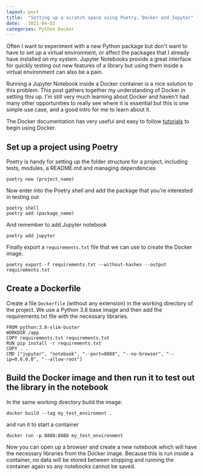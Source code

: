 ```yaml
---
layout: post
title:  "Setting up a scratch space using Poetry, Docker and Jupyter"
date:   2021-04-02
categories: Python Docker 
---
```


Often I want to experiment with a new Python package but don't want to have to set up a virtual environment, or affect the packages that I already have installed on my system. Jupyter Notebooks provide a great interface for quickly testing out new features of a library but using them inside a virtual environment can also be a pain. 

Running a Jupyter Notebook inside a Docker container is a nice solution to this problem. This post gathers together my understanding of Docker in setting this up. I'm still very much learning about Docker and haven't had many other opportunities to really see where it is essential but this is one simple use case, and a good intro for me to learn about it.

The Docker documentation has very useful and easy to follow [tutorials](https://docs.docker.com/get-started/) to begin using Docker. 

## Set up a project using Poetry
Poetry is handy for setting up the folder structure for a project, including tests, modules, a README.md and managing dependencies
```
poetry new (project_name)
```

Now enter into the Poetry shell and add the package that you're interested in testing out

```
poetry shell
poetry add (package_name)
```

And remember to add Jupyter notebook
```
poetry add jupyter
```

Finally export a `requirements.txt` file that we can use to create the Docker image.
```
poetry export -f requirements.txt --without-hashes --output requirements.txt
```

## Create a Dockerfile
Create a file `Dockerfile` (without any extension) in the working directory of the project. We use a Python 3.8 base image and then add the requirements.txt file with the necessary libraries.

```
FROM python:3.8-slim-buster
WORKDIR /app
COPY requirements.txt requirements.txt
RUN pip install -r requirements.txt
COPY . .
CMD ["jupyter", "notebook", "--port=8888", "--no-browser", "--ip=0.0.0.0", "--allow-root"]
```

## Build the Docker image and then run it to test out the library in the notebook
In the same working directory build the image:
```
docker build --tag my_test_enviroment .
```
and run it to start a container
```
docker run -p 8888:8888 my_test_environment
```

Now you can open up a browser and create a new notebook which will have the necessary libraries from the Docker image. Because this is run inside a container, no data will be stored between stopping and running the container again so any notebooks cannot be saved. 